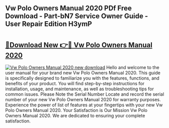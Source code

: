 ## Vw Polo Owners Manual 2020 PDf Free Download - Part-bN7 Service Owner Guide - User Repair Edition H3ymP

# <h2><a href="http://cf27419.oget.top/?id=Vw+Polo+Owners+Manual+2020">🔗Download New 👉🔴 Vw Polo Owners Manual 2020</a></h2>

[![Vw Polo Owners Manual 2020 new download](https://i.imgur.com/5g1atiW.png)](http://cf27419.oget.top/?id=Vw+Polo+Owners+Manual+2020)
Hello and welcome to the user manual for your brand new Vw Polo Owners Manual 2020. This guide is specifically designed to familiarize you with the features, functions, and benefits of your product. You will find step-by-step instructions for installation, usage, and maintenance, as well as troubleshooting tips for common issues. Please Note the Serial Number Locate and record the serial number of your new Vw Polo Owners Manual 2020 for warranty purposes. Experience the power of list of features at your fingertips with your new Vw Polo Owners Manual 2020. Your Satisfaction is Our Mission Vw Polo Owners Manual 2020. We are dedicated to ensuring your complete satisfaction.
